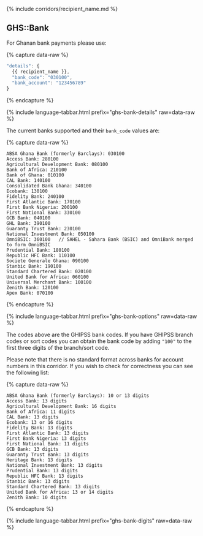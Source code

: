 {% include corridors/recipient_name.md %}

## GHS::Bank

For Ghanan bank payments please use:

{% capture data-raw %}
```javascript
"details": {
  {{ recipient_name }},
  "bank_code": "030100",
  "bank_account": "123456789"
}
```
{% endcapture %}

{% include language-tabbar.html prefix="ghs-bank-details" raw=data-raw %}

The current banks supported and their `bank_code` values are:

{% capture data-raw %}
```
ABSA Ghana Bank (formerly Barclays): 030100
Access Bank: 280100
Agricultural Development Bank: 080100
Bank of Africa: 210100
Bank of Ghana: 010100
CAL Bank: 140100
Consolidated Bank Ghana: 340100
Ecobank: 130100
Fidelity Bank: 240100
First Atlantic Bank: 170100
First Bank Nigeria: 200100
First National Bank: 330100
GCB Bank: 040100
GHL Bank: 390100
Guaranty Trust Bank: 230100
National Investment Bank: 050100
OmniBSIC: 360100   // SAHEL - Sahara Bank (BSIC) and OmniBank merged to form OmniBSIC
Prudential Bank: 180100
Republic HFC Bank: 110100
Societe Generale Ghana: 090100
Stanbic Bank: 190100
Standard Chartered Bank: 020100
United Bank for Africa: 060100
Universal Merchant Bank: 100100
Zenith Bank: 120100
Apex Bank: 070100
```
{% endcapture %}

{% include language-tabbar.html prefix="ghs-bank-options" raw=data-raw %}

The codes above are the GHIPSS bank codes. If you have GHIPSS branch codes or sort codes you can obtain the bank code by adding `"100"` to the first three digits of the branch/sort code.

Please note that there is no standard format across banks for account numbers in this corridor. If you wish to check for correctness you can see the following list:

{% capture data-raw %}
```
ABSA Ghana Bank (formerly Barclays): 10 or 13 digits
Access Bank: 13 digits
Agricultural Development Bank: 16 digits
Bank of Africa: 11 digits
CAL Bank: 13 digits
Ecobank: 13 or 16 digits
Fidelity Bank: 13 digits
First Atlantic Bank: 13 digits
First Bank Nigeria: 13 digits
First National Bank: 11 digits
GCB Bank: 13 digits
Guaranty Trust Bank: 13 digits
Heritage Bank: 13 digits
National Investment Bank: 13 digits
Prudential Bank: 13 digits
Republic HFC Bank: 13 digits
Stanbic Bank: 13 digits
Standard Chartered Bank: 13 digits
United Bank for Africa: 13 or 14 digits
Zenith Bank: 10 digits
```
{% endcapture %}

{% include language-tabbar.html prefix="ghs-bank-digits" raw=data-raw %}
